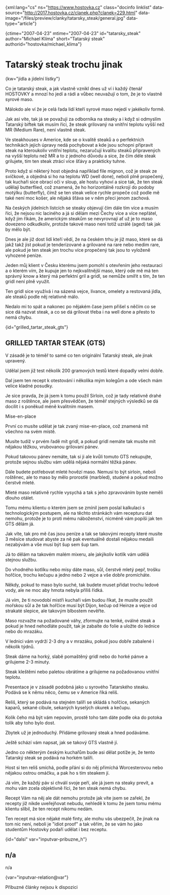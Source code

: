 
{xml:lang="cs" ns="https://www.hostovka.cz" class="docinfo linklist" data-source="http://2017.hostovka.cz/clanek.php?clanek=229.html" data-image="/files/preview/clanky/tatarsky_steak/general.jpg" data-type="article"}

{ctime="2007-04-23" mtime="2007-04-23" id="tatarsky\_steak" author="Michael Klíma" short="Tatarský steak" authorid="hostovka/michael\_klima"}

# Tatarský steak trochu jinak

<!-- generated attribute kw by user_updatekw.sh on 2020-07-05, do not edit -->

{kw="jídla a jídelní lístky"}

Co je tatarský steak, a jak vlastně vznikl dnes už ví i každý čtenář HOSTOVKY a mnozí ho jedí a rádi a vůbec neuvažují o tom, že je to vlastně syrové maso.

Málokdo ale ví že je celá řada lidí kteří syrové maso nejedí v jakékoliv formě.

Jak asi víte, tak já se považuji za odborníka na steaky a i když si odmyslím Tatarský biftek tak musím říci, že steak grilovaný na vnitřní teplotu vyšší než MR (Medium Rare), není vlastně steak.

Ve steakhouses v Americe, kde se o kvalitě steaků a o perfektních technikách jejich úpravy nedá pochybovat a kde jsou schopni připravit steak na kteroukoliv vnitřní teplotu, nezaručují kvalitu steaků připravených na vyšší teplotu než MR a to z jednoho důvodu a sice, že čím déle steak grilujete, tím ten steak ztrácí více šťávy a prakticky tuhne.

Proto když si některý host objedná například file mignon, což je steak ze svíčkové, a objedná si ho na teplotu WD (well done), neboli plně propečený, tak kuchaři sice obrací oči v sloup, ale hostu vyhoví a sice tak, že ten steak udělají butterflied, což znamená, že ho horizontálně rozkrojí do podoby motýlku (butterfly), čímž se ten steak velice rychle propeče což podle mě také není moc košer, ale nějaká šťáva se v něm přeci jenom zachová.

Na českých jídelních lístcích se steaky objevují čím dále tím více a musím říci, že nejsou nic laciného a já si dělám mezi Čechy více a více nepřátel, když jim říkám, že americkým steakům se nevyrovnají ať už je to maso dovezeno odkudkoliv, protože takové maso není totiž uzrálé (aged) tak jak by mělo být.

Dnes je ale již dost lidí kteří vědí, že na českém trhu je již maso, které se dá jakž takž jíst pokud je tenderizované a grilované na rare nebo medim rare, ale pokud je ten steak jen trochu více propečený tak jsou to vyloženě vyhozené peníze.

Jeden můj klient v Česku kterému jsem pomohl s otevřením jeho restauraci a o kterém vím, že kupuje jen to nejkvalitnější maso, který ode mě má ten správný know a který má perfektní gril a gridl, se nemůže smířit s tím, že ten gridl není plně využit.

Ten gridl sice využívá i na sázená vejce, lívance, omelety a restovaná jídla, ale steaků podle něj relativně málo.

Nedalo mi to spát a nakonec po nějakém čase jsem přišel s něčím co se sice dá nazvat steak, a co se dá grilovat třeba i na well done a přesto to nemá chybu.

{id="grilled\_tartar\_steak_gts"}

## GRILLED TARTAR STEAK (GTS)

V zásadě je to téměř to samé co ten originální Tatarský steak, ale jinak upravený.

Udělal jsem již test několik 200 gramových testů které dopadly velmi dobře.

Dal jsem ten recept k otestování i několika mým kolegům a ode všech mám velice kladné posudky.

Je sice pravda, že já jsem k tomu použil Sirloin, což je tady relativně drahé maso z roštěnce, ale jsem přesvědčen, že téměř stejných výsledků se dá docílit i s poněkud méně kvalitním masem.

Mise-en-place

První co musíte udělat je tak zvaný mise-en-place, což znamená mít všechno na svém místě.

Musíte tudíž v prvém řadě mít gridl, a pokud gridl nemáte tak musíte mít nějakou těžkou, vrubovanou grilovaní pánev.

Pokud takovou pánev nemáte, tak si ji ale kvůli tomuto GTS nekupujte, protože sejnou službu vám udělá nějaká normální těžká pánev.

Dále budete potřebovat mleté hovězí maso. Nemusí to být sirloin, neboli roštěnec, ale to maso by mělo prorostlé (marbled), studené a pokud možno čerstvě mleté.

Mleté maso relativně rychle vysychá a tak s jeho zpravováním byste neměli dlouho otálet.

Tomu mému klientu o kterém jsem se zmínil jsem poslal kalkulaci s technologickým postupem, ale na těchto stránkách vám recepturu dat nemohu, protože je to proti mému náboženství, nicméně vám popíši jak ten GTS dělám já.

Jak víte, tak pro mě čas jsou peníze a tak se takovými recepty které musíte 3 měsíce studovat abyste za ně pak eventuálně dostali nějakou medaili nezabývám a vše musí být šup sem šup tam.

Já to dělám na takovém malém mixeru, ale jakýkoliv kotlík vám udělá stejnou službu.

Do vhodného kotlíku nebo mísy dáte maso, sůl, čerstvě mletý pepř, trošku hořčice, trochu kečupu a jedno nebo 2 vejce a vše dobře promícháte.

Někdy, pokud to maso bylo suché, tak budete muset přidat trochu ledové vody, ale ne moc aby hmota nebyla příliš řídká.

Já vím, že ti novodobí mistři kuchaři vám budou říkat, že musíte použít mořskou sůl a že tak hořčice musí být Dijon, kečup od Heinze a vejce od strakaté slepice, ale takovým blbostem nevěřte.

Maso rozvažte na požadované váhy, zformujte na tenké, oválné steak a pokud je hned nehodláte použít, tak je zabalte do folie a uložte do lednice nebo do mrazáku.

V lednici vám vydrží 2-3 dny a v mrazáku, pokud jsou dobře zabalené i několik týdnů.

Steak dáme na horký, slabě pomaštěný gridl nebo do horké pánve a grilujeme 2-3 minuty.

Steak kleštěmi nebo paletou obrátíme a grilujeme na požadovanou vnitřní teplotu.

Presentace je v zásadě podobná jako u syrového Tatarského steaku. Podává se k němu něco, čemu se v Americe říká reliš.

Reliš, který se podává na stejném talíři se skládá s hořčice, sekaných kaparů, sekané cibule, sekaných kyselých okurek a kečupu.

Kolik čeho má být vám nepovím, prostě toho tam dáte podle oka do potoka tolik aby toho bylo dost.

Zbytek už je jednoduchý. Přidáme grilovaný steak a hned podáváme.

Ještě schází vám napsat, jak se takový GTS vlastně jí.

Jedno co některým českým kuchařům bude asi dělat potíže je, že tento Tatarský steak se podává na horkém talíři.

Host si ten reliš smíchá, podle přání si do něj přimíchá Worcesterovou nebo nějakou ostrou omáčku, a pak ho s tím steakem jí.

Já vím, že každý páv si chválí svoje peří, ale já jsem na steaky prevít, a mohu vám zcela objektivně říci, že ten steak nemá chybu.

Recept Vám na něj ale dát nemohu protože jak víte jsem se zařekl, že recepty již nikde uveřejňovat nebudu, nehledě k tomu že jsem tomu mému klientu slíbil, že ten recept nikomu nedám.

Ten recept má sice nějaké malé finty, ale mohu vás ubezpečit, že jinak na tom nic není, neboli je "idiot proof" a tak věřím, že se vám ho jako studentům Hostovky podaří udělat i bez receptu.

{id="dalsi" var="inputvar-pribuzne_h"}

## n/a

n/a

{var="inputvar-relation@var"}

Příbuzné články nejsou k dispozici

